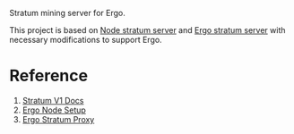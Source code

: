 Stratum mining server for Ergo.

This project is based on [Node stratum server](https://github.com/zone117x/node-stratum-pool) and [Ergo stratum server](https://github.com/mhssamadani/ErgoStratumServer)
with necessary modifications to support Ergo.

# Reference
1. [Stratum V1 Docs](https://braiins.com/stratum-v1/docs)
2. [Ergo Node Setup](https://github.com/ergoplatform/ergo/wiki/Set-up-a-full-node)
3. [Ergo Stratum Proxy ](https://github.com/mhssamadani/ErgoStratumProxy)